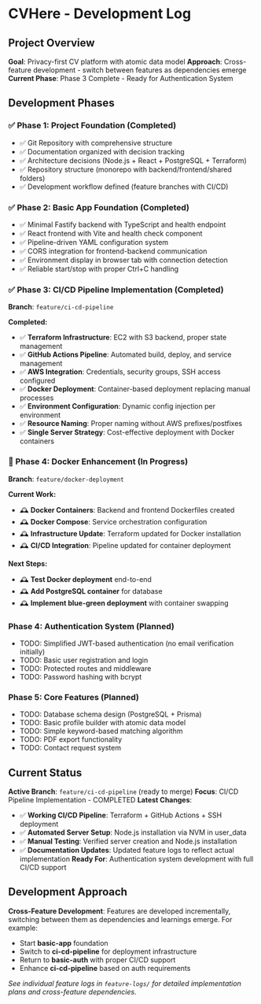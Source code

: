 # CVHere - Development Log

## Project Overview

**Goal**: Privacy-first CV platform with atomic data model
**Approach**: Cross-feature development - switch between features as dependencies emerge
**Current Phase**: Phase 3 Complete - Ready for Authentication System

## Development Phases

### ✅ Phase 1: Project Foundation (Completed)
- ✅ Git Repository with comprehensive structure
- ✅ Documentation organized with decision tracking
- ✅ Architecture decisions (Node.js + React + PostgreSQL + Terraform)
- ✅ Repository structure (monorepo with backend/frontend/shared folders)
- ✅ Development workflow defined (feature branches with CI/CD)

### ✅ Phase 2: Basic App Foundation (Completed)
- ✅ Minimal Fastify backend with TypeScript and health endpoint
- ✅ React frontend with Vite and health check component
- ✅ Pipeline-driven YAML configuration system
- ✅ CORS integration for frontend-backend communication
- ✅ Environment display in browser tab with connection detection
- ✅ Reliable start/stop with proper Ctrl+C handling

### ✅ Phase 3: CI/CD Pipeline Implementation (Completed)
**Branch**: `feature/ci-cd-pipeline`

**Completed:**
- ✅ **Terraform Infrastructure**: EC2 with S3 backend, proper state management
- ✅ **GitHub Actions Pipeline**: Automated build, deploy, and service management
- ✅ **AWS Integration**: Credentials, security groups, SSH access configured
- ✅ **Docker Deployment**: Container-based deployment replacing manual processes
- ✅ **Environment Configuration**: Dynamic config injection per environment
- ✅ **Resource Naming**: Proper naming without AWS prefixes/postfixes
- ✅ **Single Server Strategy**: Cost-effective deployment with Docker containers

### 🚧 Phase 4: Docker Enhancement (In Progress)
**Branch**: `feature/docker-deployment`

**Current Work:**
- 🕰️ **Docker Containers**: Backend and frontend Dockerfiles created
- 🕰️ **Docker Compose**: Service orchestration configuration
- 🕰️ **Infrastructure Update**: Terraform updated for Docker installation
- 🕰️ **CI/CD Integration**: Pipeline updated for container deployment

**Next Steps:**
- 🕰️ **Test Docker deployment** end-to-end
- 🕰️ **Add PostgreSQL container** for database
- 🕰️ **Implement blue-green deployment** with container swapping

### Phase 4: Authentication System (Planned)
- TODO: Simplified JWT-based authentication (no email verification initially)
- TODO: Basic user registration and login
- TODO: Protected routes and middleware
- TODO: Password hashing with bcrypt

### Phase 5: Core Features (Planned)
- TODO: Database schema design (PostgreSQL + Prisma)
- TODO: Basic profile builder with atomic data model
- TODO: Simple keyword-based matching algorithm
- TODO: PDF export functionality
- TODO: Contact request system

## Current Status

**Active Branch**: `feature/ci-cd-pipeline` (ready to merge)
**Focus**: CI/CD Pipeline Implementation - COMPLETED
**Latest Changes**: 
- ✅ **Working CI/CD Pipeline**: Terraform + GitHub Actions + SSH deployment
- ✅ **Automated Server Setup**: Node.js installation via NVM in user_data
- ✅ **Manual Testing**: Verified server creation and Node.js installation
- ✅ **Documentation Updates**: Updated feature logs to reflect actual implementation
**Ready For**: Authentication system development with full CI/CD support

## Development Approach

**Cross-Feature Development**: Features are developed incrementally, switching between them as dependencies and learnings emerge. For example:
- Start **basic-app** foundation
- Switch to **ci-cd-pipeline** for deployment infrastructure
- Return to **basic-auth** with proper CI/CD support
- Enhance **ci-cd-pipeline** based on auth requirements

*See individual feature logs in `feature-logs/` for detailed implementation plans and cross-feature dependencies.*